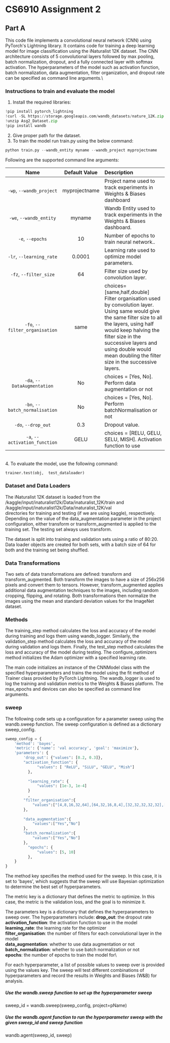 # CS6910 Assignment 2

## Part A

This code file implements a convolutional neural network (CNN) using PyTorch's Lightning library. It contains code for training a deep learning model for image classification using the iNaturalist 12K dataset. The CNN architecture consists of 5 convolutional layers followed by max pooling, batch normalization, dropout, and a fully connected layer with softmax activation. The hyperparameters of the model such as activation function, batch normalization, data augmentation, filter organization, and dropout rate can be specified as command line arguments.\

### Instructions to train and evaluate the model
1. Install the required libraries:
```python
!pip install pytorch_lightning
!curl -SL https://storage.googleapis.com/wandb_datasets/nature_12K.zip > Asg2_Dataset.zip
!unzip Asg2_Dataset.zip
!pip install wandb
```
2. Give proper path for the dataset.
3. To train the model run train.py using the below command: 
```python
python train.py --wandb_entity myname --wandb_project myprojectname
```
Following are the supported command line arguments:

|           Name           | Default Value | Description                                                               |
| :----------------------: | :-----------: | :------------------------------------------------------------------------ |
| `-wp`, `--wandb_project` | myprojectname | Project name used to track experiments in Weights & Biases dashboard      |
|  `-we`, `--wandb_entity` |     myname    | Wandb Entity used to track experiments in the Weights & Biases dashboard. |
|  `-e`, `--epochs` |     10    | Number of epochs to train neural network.. |
|  `-lr`, `--learning_rate` |     0.0001    | Learning rate used to optimize model parameters. |
|  `-fz`, `--filter_size` |    64     | Filter size used by convolution layer. |
|  `-fo`, `--filter_organisation` |    same     | choices= [same,half,double] Filter organisation used by convolution layer. Using same would give the same filter size to all the layers, using half would keep halving the filter size in the successive layers and using double would mean doubling the filter size in the successive layers.|
|  `-da`, `--DataAugmentation` |     No    | choices = [Yes, No]. Perform data augmentation or not |
|  `-bn`, `--batch_normalisation` |     No    | choices = [Yes, No]. Perform batchNormalisation or not |
|  `-do`, `--drop_out` |     0.3    | Dropout value. |
|  `-a`, `--activation_function` |     GELU    | choices = [RELU, GELU, SELU, MISH]. Activation function to use |
\
4. To evaluate the model, use the following command:
```python
trainer.test(obj,  test_dataloader)
```
### Dataset and Data Loaders
The iNaturalist 12K dataset is loaded from the \
/kaggle/input/inaturalist12k/Data/inaturalist_12K/train  and \
/kaggle/input/inaturalist12k/Data/inaturalist_12K/val \
directories for training and testing (if we are using kaggle), respectively. Depending on the value of the data_augmentation parameter in the project configuration, either transform or transform_augmented is applied to the training set. The testing set always uses transform.

The dataset is split into training and validation sets using a ratio of 80:20. Data loader objects are created for both sets, with a batch size of 64 for both and the training set being shuffled.
    
### Data Transformations
Two sets of data transformations are defined: transform and transform_augmented. Both transform the images to have a size of 256x256 pixels and convert them to tensors. However, transform_augmented applies additional data augmentation techniques to the images, including random cropping, flipping, and rotating. Both transformations then normalize the images using the mean and standard deviation values for the ImageNet dataset.
    
### Methods
The training_step method calculates the loss and accuracy of the model during training and logs them using wandb_logger. 
Similarly, the validation_step method calculates the loss and accuracy of the model during validation and logs them. 
Finally, the test_step method calculates the loss and accuracy of the model during testing.
The configure_optimizers method initializes the Adam optimizer with a specified learning rate.

The main code initializes an instance of the CNNModel class with the specified hyperparameters and trains the model using the fit method of Trainer class provided by PyTorch Lightning. The wandb_logger is used to log the training and validation metrics to the Weights & Biases platform. The max_epochs and devices can also be specified as command line arguments.

### sweep
The following code sets up a configuration for a parameter sweep using the wandb.sweep function. The sweep configuration is defined as a dictionary sweep_config.
```python
sweep_config = {
    'method': 'bayes',
    'metric': {'name': 'val accuracy', 'goal': 'maximize'},
    'parameters': {
        'drop_out': {"values": [0.2, 0.3]},
        "activation_function": {
              "values": [ "ReLU", "SiLU", "GELU", "Mish"]
          },
          
          "learning_rate": {
              "values": [1e-3, 1e-4]
          }
          ,
        "filter_organisation":{
            "values":["[4,8,16,32,64],[64,32,16,8,4],[32,32,32,32,32],[64,64,64,64,64]"]
        },
       
        "data_augmentation":{
            "values":["Yes","No"]
        },
        "batch_normalization":{
            "values":["Yes","No"]
        },
          "epochs": {
              "values": [5, 10]
          },
    }
}
```

The method key specifies the method used for the sweep. In this case, it is set to 'bayes', which suggests that the sweep will use Bayesian optimization to determine the best set of hyperparameters.

The metric key is a dictionary that defines the metric to optimize. In this case, the metric is the validation loss, and the goal is to minimize it.

The parameters key is a dictionary that defines the hyperparameters to sweep over. The hyperparameters include:
**drop_out**: the dropout rate\
**activation_function**: the activation function to use in the model\
**learning_rate**: the learning rate for the optimizer\
**filter_organisation**: the number of filters for each convolutional layer in the model\
**data_augmentation**: whether to use data augmentation or not\
**batch_normalization**: whether to use batch normalization or not\
**epochs**: the number of epochs to train the model for\

For each hyperparameter, a list of possible values to sweep over is provided using the values key. The sweep will test different combinations of hyperparameters and record the results in Weights and Biases (W&B) for analysis.

##### Use the wandb.sweep function to set up the hyperparameter sweep
sweep_id = wandb.sweep(sweep_config, project=pName)

##### Use the wandb.agent function to run the hyperparameter sweep with the given sweep_id and sweep function
wandb.agent(sweep_id, sweep)



